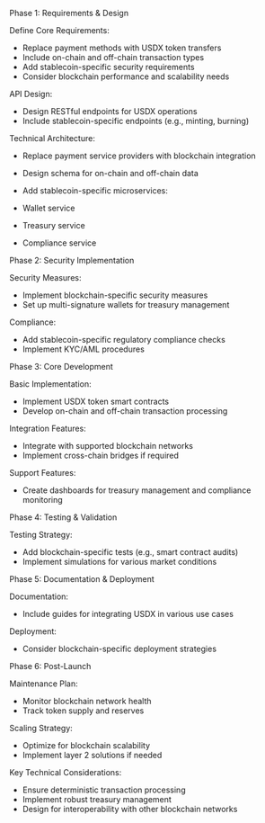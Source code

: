 Phase 1: Requirements & Design

Define Core Requirements:

- Replace payment methods with USDX token transfers
- Include on-chain and off-chain transaction types
- Add stablecoin-specific security requirements
- Consider blockchain performance and scalability needs


API Design:

- Design RESTful endpoints for USDX operations 
- Include stablecoin-specific endpoints (e.g., minting, burning)


Technical Architecture:

- Replace payment service providers with blockchain integration
- Design schema for on-chain and off-chain data
- Add stablecoin-specific microservices:

- Wallet service
- Treasury service
- Compliance service 





Phase 2: Security Implementation

Security Measures:

- Implement blockchain-specific security measures
- Set up multi-signature wallets for treasury management


Compliance:

- Add stablecoin-specific regulatory compliance checks
- Implement KYC/AML procedures 


Phase 3: Core Development

Basic Implementation:

- Implement USDX token smart contracts
- Develop on-chain and off-chain transaction processing


Integration Features:

- Integrate with supported blockchain networks
- Implement cross-chain bridges if required


Support Features:

- Create dashboards for treasury management and compliance monitoring


Phase 4: Testing & Validation

Testing Strategy:

- Add blockchain-specific tests (e.g., smart contract audits)
- Implement simulations for various market conditions


Phase 5: Documentation & Deployment

Documentation:

- Include guides for integrating USDX in various use cases


Deployment:

- Consider blockchain-specific deployment strategies


Phase 6: Post-Launch

Maintenance Plan:

- Monitor blockchain network health
- Track token supply and reserves


Scaling Strategy:

- Optimize for blockchain scalability
- Implement layer 2 solutions if needed


Key Technical Considerations:

- Ensure deterministic transaction processing
- Implement robust treasury management
- Design for interoperability with other blockchain networks